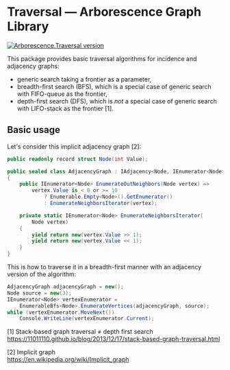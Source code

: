# Traversal — Arborescence Graph Library

[![Arborescence.Traversal version](https://img.shields.io/nuget/v/Arborescence.Traversal.svg?label=Traversal&logo=nuget)](https://nuget.org/packages/Arborescence.Traversal/)

This package provides basic traversal algorithms for incidence and adjacency graphs:

- generic search taking a frontier as a parameter,
- breadth-first search (BFS), which is a special case of generic search with FIFO-queue as the frontier,
- depth-first search (DFS), which is _not_ a special case of generic search with LIFO-stack as the frontier [1].

## Basic usage

Let's consider this implicit adjacency graph [2]:

```csharp
public readonly record struct Node(int Value);

public sealed class AdjacencyGraph : IAdjacency<Node, IEnumerator<Node>>
{
    public IEnumerator<Node> EnumerateOutNeighbors(Node vertex) =>
        vertex.Value is < 0 or >= 10
            ? Enumerable.Empty<Node>().GetEnumerator()
            : EnumerateNeighborsIterator(vertex);

    private static IEnumerator<Node> EnumerateNeighborsIterator(
        Node vertex)
    {
        yield return new(vertex.Value >> 1);
        yield return new(vertex.Value << 1);
    }
}
```

This is how to traverse it in a breadth-first manner with an adjacency version of the algorithm:

```csharp
AdjacencyGraph adjacencyGraph = new();
Node source = new(3);
IEnumerator<Node> vertexEnumerator =
    EnumerableBfs<Node>.EnumerateVertices(adjacencyGraph, source);
while (vertexEnumerator.MoveNext())
    Console.WriteLine(vertexEnumerator.Current);
```

[1] Stack-based graph traversal ≠ depth first search  
https://11011110.github.io/blog/2013/12/17/stack-based-graph-traversal.html

[2] Implicit graph  
https://en.wikipedia.org/wiki/Implicit_graph
